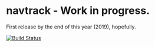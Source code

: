 # navtrack - Work in progress.
First release by the end of this year (2019), hopefully.


[![Build Status](https://travis-ci.org/navtrack/navtrack.svg?branch=master)](https://travis-ci.org/navtrack/navtrack)
